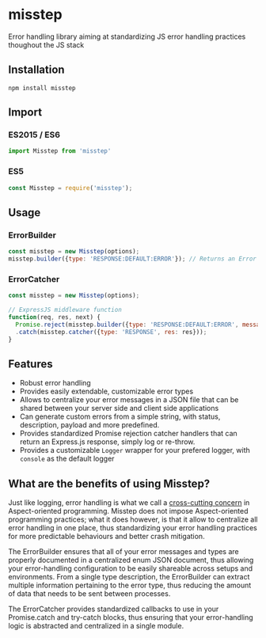 # misstep
Error handling library aiming at standardizing JS error handling practices thoughout the JS stack

## Installation

```
npm install misstep
```

## Import

### ES2015 / ES6
```js
import Misstep from 'misstep'
```

### ES5
```js
const Misstep = require('misstep');
```

## Usage

### ErrorBuilder
```js
const misstep = new Misstep(options);
misstep.builder({type: 'RESPONSE:DEFAULT:ERROR'}); // Returns an Error of type ResponseError

```

### ErrorCatcher
```js
const misstep = new Misstep(options);

// ExpressJS middleware function
function(req, res, next) {
  Promise.reject(misstep.builder({type: 'RESPONSE:DEFAULT:ERROR', message: 'Oh noes!'}))
  .catch(misstep.catcher({type: 'RESPONSE', res: res}));
}

```

## Features

  * Robust error handling
  * Provides easily extendable, customizable error types
  * Allows to centralize your error messages in a JSON file that can be shared between your server side and client side applications
  * Can generate custom errors from a simple string, with status, description, payload and more predefined.
  * Provides standardized Promise rejection catcher handlers that can return an Express.js response, simply log or re-throw.
  * Provides a customizable `Logger` wrapper for your prefered logger, with `console` as the default logger

## What are the benefits of using Misstep?

Just like logging, error handling is what we call a
[cross-cutting concern](https://en.wikipedia.org/wiki/Cross-cutting_concern)
in Aspect-oriented programming. Misstep does not impose Aspect-oriented programming
practices; what it does however, is that it allow to centralize all error handling
in one place, thus standardizing your error handling practices for more predictable
behaviours and better crash mitigation.

The ErrorBuilder ensures that all of your error messages and types are properly
documented in a centralized enum JSON document, thus allowing your error-handling
configuration to be easily shareable across setups and environments. From a single
type description, the ErrorBuilder can extract multiple information pertaining to the
error type, thus reducing the amount of data that needs to be sent between processes.

The ErrorCatcher provides standardized callbacks to use in your Promise.catch and
try-catch blocks, thus ensuring that your error-handling logic is abstracted and
centralized in a single module.
